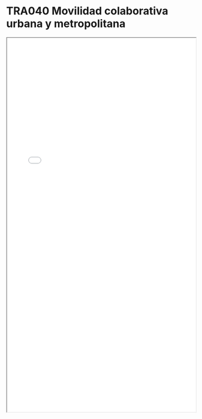 
# TRA040  Movilidad colaborativa urbana y metropolitana

<iframe src="../TRA040  Movilidad colaborativa urbana y metropolitana.pdf" width="100%" height="1000px"></iframe>

